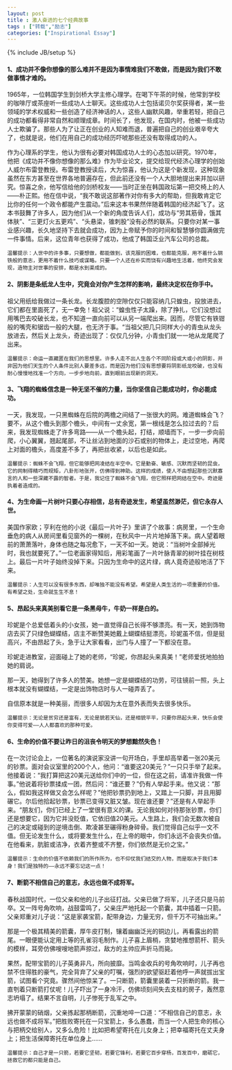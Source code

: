 ```yaml
---
layout: post
title : 激人奋进的七个经典故事
tags : ["转载","励志"]
categories: ["Inspirational Essay"]
---
```


{% include JB/setup %}

#### 1、成功并不像你想像的那么难并不是因为事情难我们不敢做，而是因为我们不敢做事情才难的。

1965年，一位韩国学生到剑桥大学主修心理学。在喝下午茶的时候，他常到学校的咖啡厅或茶座听一些成功人士聊天。这些成功人士包括诺贝尔奖获得者，某一些领域的学术权威和一些创造了经济神话的人，这些人幽默风趣，举重若轻，把自己的成功都看得非常自然和顺理成章。时间长了，他发现，在国内时，他被一些成功人士欺骗了。那些人为了让正在创业的人知难而退，普遍把自己的创业艰辛夸大了，也就是说，他们在用自己的成功经历吓唬那些还没有取得成功的人。

作为心理系的学生，他认为很有必要对韩国成功人士的心态加以研究。1970年，他把《成功并不像你想像的那么难》作为毕业论文，提交给现代经济心理学的创始人威尔布雷登教授。布雷登教授读后，大为惊喜，他认为这是个新发现，这种现象虽然在东方甚至在世界各地普遍存在，但此前还没有一个人大胆地提出来并加以研究。惊喜之余，他写信给他的剑桥校友——当时正坐在韩国政坛第一把交椅上的人——朴正熙。他在信中说，“我不敢说这部著作对你有多大的帮助，但我敢肯定它比你的任何一个政令都能产生震动。”后来这本书果然伴随着韩国的经济起飞了。这本书鼓舞了许多人，因为他们从一个新的角度告诉人们，成功与“劳其筋骨，饿其体肤”、“三更灯火五更鸡”、“头悬梁，锥刺股”没有必然的联系。只要你对某一事业感兴趣，长久地坚持下去就会成功，因为上帝赋予你的时间和智慧够你圆满做完一件事情。后来，这位青年也获得了成功，他成了韩国泛业汽车公司的总裁。

    温馨提示：人世中的许多事，只要想做，都能做到，该克服的困难，也都能克服，用不着什么钢铁般的意志，更用不着什么技巧或谋略。只要一个人还在朴实而饶有兴趣地生活着，他终究会发现，造物主对世事的安排，都是水到渠成的。

#### 2、阴影是条纸龙人生中，究竟会对你产生怎样的影响，最终决定权在你手中。

祖父用纸给我做过一条长龙。长龙腹腔的空隙仅仅只能容纳几只蝗虫，投放进去，它们都在里面死了，无一幸免！祖父说：“蝗虫性子太躁，除了挣扎，它们没想过用嘴巴去咬破长龙，也不知道一直向前可以从另一端爬出来。因而，尽管它有铁钳般的嘴壳和锯齿一般的大腿，也无济于事。“当祖父把几只同样大小的青虫从龙头放进去，然后关上龙头，奇迹出现了：仅仅几分钟，小青虫们就一一地从龙尾爬了出来。

    温馨提示：命运一直藏匿在我们的思想里。许多人走不出人生各个不同阶段或大或小的阴影，并非因为他们天生的个人条件比别人要差多远，而是因为他们没有思想要将阴影纸龙咬破，也没有耐心慢慢地找准一个方向，一步步地向前，直到眼前出现新的洞天。

#### 3、飞翔的蜘蛛信念是一种无坚不催的力量，当你坚信自己能成功时，你必能成功。

一天，我发现，一只黑蜘蛛在后院的两檐之间结了一张很大的网。难道蜘蛛会飞？要不，从这个檐头到那个檐头，中间有一丈余宽，第一根线是怎么拉过去的？后来，我发现蜘蛛走了许多弯路——从一个檐头起，打结，顺墙而下，一步一步向前爬，小心翼翼，翘起尾部，不让丝沾到地面的沙石或别的物体上，走过空地，再爬上对面的檐头，高度差不多了，再把丝收紧，以后也是如此。

    温馨提示：蜘蛛不会飞翔，但它能够把网凌结在半空中。它是勤奋、敏感、沉默而坚韧的昆虫，它的网制得精巧而规矩，八卦形地张开，仿佛得到神助。这样的成绩，使人不由想起那些沉默寡言的人和一些深藏不露的智者。于是，我记住了蜘蛛不会飞翔，但它照样把网结在空中。奇迹是执着者造成的。

#### 4、为生命画一片树叶只要心存相信，总有奇迹发生，希望虽然渺茫，但它永存人世。

美国作家欧；亨利在他的小说《最后一片叶子》里讲了个故事：病房里，一个生命垂危的病人从房间里看见窗外的一棵树，在秋风中一片片地掉落下来。病人望着眼前的萧萧落叶，身体也随之每况愈下，一天不如一天。她说：“当树叶全部掉光时，我也就要死了。”一位老画家得知后，用彩笔画了一片叶脉青翠的树叶挂在树枝上。最后一片叶子始终没掉下来。只因为生命中的这片绿，病人竟奇迹般地活了下来。

    温馨提示：人生可以没有很多东西，却唯独不能没有希望。希望是人类生活的一项重要的价值。有希望之处，生命就生生不息！

#### 5、昂起头来真美别看它是一条黑母牛，牛奶一样是白的。

珍妮是个总爱低着头的小女孩，她一直觉得自己长得不够漂亮。有一天，她到饰物店去买了只绿色蝴蝶结，店主不断赞美她戴上蝴蝶结挺漂亮，珍妮虽不信，但是挺高兴，不由昂起了头，急于让大家看看，出门与人撞了一下都没在意。

珍妮走进教室，迎面碰上了她的老师，“珍妮，你昂起头来真美！”老师爱抚地拍拍她的肩说。

那一天，她得到了许多人的赞美。她想一定是蝴蝶结的功劳，可往镜前一照，头上根本就没有蝴蝶结，一定是出饰物店时与人一碰弄丢了。

自信原本就是一种美丽，而很多人却因为太在意外表而失去很多快乐。

    温馨提示：无论是贫穷还是富有，无论是貌若天仙，还是相貌平平，只要你昂起头来，快乐会使你变得可爱——人人都喜欢的那种可爱。

#### 6、生命的价值不要让昨日的沮丧令明天的梦想黯然失色！

在一次讨论会上，一位著名的演说家没讲一句开场白，手里却高举着一张20美元的钞票。面对会议室里的200个人，他问：“谁要这20美元？”一只只手举了起来。他接着说：“我打算把这20美元送给你们中的一位，但在这之前，请准许我做一件事。”他说着将钞票揉成一团，然后问：“谁还要？”仍有人举起手来。他又说：“那么，假如我这样做又会怎么样呢？”他把钞票扔到地上，又踏上一只脚，并且用脚碾它。尔后他拾起钞票，钞票已变得又脏又皱。现在谁还要？”还是有人举起手来。“朋友们，你们已经上了一堂很有意义的课。无论我如何对待那张钞票，你们还是想要它，因为它并没贬值，它依旧值20美元。人生路上，我们会无数次被自己的决定或碰到的逆境击倒、欺凌甚至碾得粉身碎骨。我们觉得自己似乎一文不值。但无论发生什么，或将要发生什么，在上帝的眼中，你们永远不会丧失价值。在他看来，肮脏或洁净，衣着齐整或不齐整，你们依然是无价之宝。”

    温馨提示：生命的价值不依赖我们的所作所为，也不仰仗我们结交的人物，而是取决于我们本身！我们是独特的——永远不要忘记这一点！

#### 7、断箭不相信自己的意志，永远也做不成将军。

春秋战国时代，一位父亲和他的儿子出征打战。父亲已做了将军，儿子还只是马前卒。又一阵号角吹响，战鼓雷鸣了，父亲庄严地托起一个箭囊，其中插着一只箭。父亲郑重对儿子说：“这是家袭宝箭，配带身边，力量无穷，但千万不可抽出来。”

那是一个极其精美的箭囊，厚牛皮打制，镶着幽幽泛光的铜边儿，再看露出的箭尾。一眼便能认定用上等的孔雀羽毛制作。儿子喜上眉梢，贪婪地推想箭杆、箭头的模样，耳旁仿佛嗖嗖地箭声掠过，敌方的主帅应声折马而毙。

果然，配带宝箭的儿子英勇非凡，所向披靡。当鸣金收兵的号角吹响时，儿子再也禁不住得胜的豪气，完全背弃了父亲的叮嘱，强烈的欲望驱赶着他呼一声就拔出宝箭，试图看个究竟。骤然间他惊呆了。一只断箭，箭囊里装着一只折断的箭。我一直刳着只断箭打仗呢！儿子吓出了一身冷汗，仿佛顷刻间失去支柱的房子，轰然意志坍塌了。结果不言自明，儿子惨死于乱军之中。

拂开蒙蒙的硝烟，父亲拣起那柄断箭，沉重地啐一口道：“不相信自己的意志，永远也做不成将军。”把胜败寄托在一只宝箭上，多么愚蠢，而当一个人把生命的核心与把柄交给别人，又多么危险！比如把希望寄托在儿女身上；把幸福寄托在丈夫身上；把生活保障寄托在单位身上……

    温馨提示：自己才是一只箭，若要它坚韧，若要它锋利，若要它百步穿杨，百发百中，磨砺它，拯救它的都只能是自己。

    